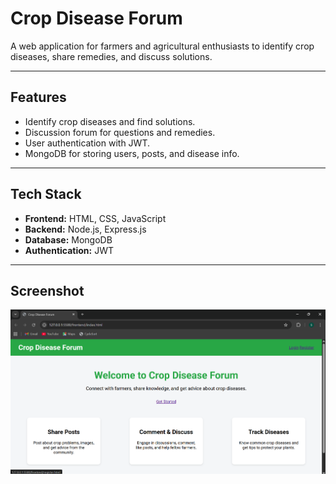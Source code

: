 # Crop Disease Forum

A web application for farmers and agricultural enthusiasts to identify crop diseases, share remedies, and discuss solutions.

---

## Features
- Identify crop diseases and find solutions.
- Discussion forum for questions and remedies.
- User authentication with JWT.
- MongoDB for storing users, posts, and disease info.

---

## Tech Stack
- **Frontend:** HTML, CSS, JavaScript  
- **Backend:** Node.js, Express.js  
- **Database:** MongoDB  
- **Authentication:** JWT

---
## Screenshot



<img src="https://github.com/ShashankVBhat17/crop-disease-forum/raw/6da2e898c8972f4f56cfce132600df879a47fa1d/Screenshot%202025-08-24%20132915.png" alt="Add Post Screenshot" width="700"/>



